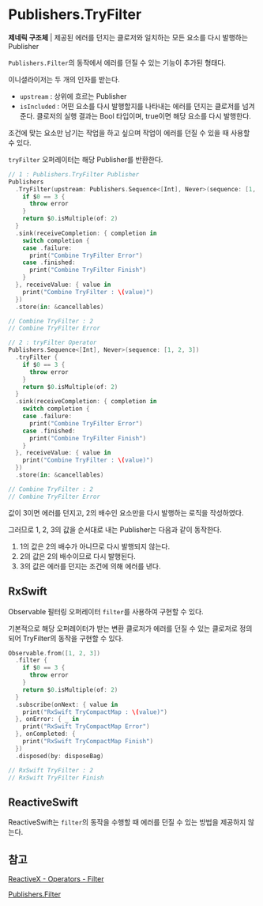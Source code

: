 # Publishers.TryFilter

**제네릭 구조체** | 제공된 에러를 던지는 클로저와 일치하는 모든 요소를 다시 발행하는 Publisher

`Publishers.Filter`의 동작에서 에러를 던질 수 있는 기능이 추가된 형태다.

이니셜라이저는 두 개의 인자를 받는다.

- `upstream` : 상위에 흐르는 Publisher
- `isIncluded` : 어떤 요소를 다시 발행할지를 나타내는 에러를 던지는 클로저를 넘겨준다. 클로저의 실행 결과는 Bool 타입이며, true이면 해당 요소를 다시 발행한다.

조건에 맞는 요소만 남기는 작업을 하고 싶으며 작업이 에러를 던질 수 있을 때 사용할 수 있다.

`tryFilter` 오퍼레이터는 해당 Publisher를 반환한다.

```swift
// 1 : Publishers.TryFilter Publisher
Publishers
  .TryFilter(upstream: Publishers.Sequence<[Int], Never>(sequence: [1, 2, 3])) {
    if $0 == 3 {
      throw error
    }
    return $0.isMultiple(of: 2)
  }
  .sink(receiveCompletion: { completion in
    switch completion {
    case .failure:
      print("Combine TryFilter Error")
    case .finished:
      print("Combine TryFilter Finish")
    }
  }, receiveValue: { value in
    print("Combine TryFilter : \(value)")
  })
  .store(in: &cancellables)

// Combine TryFilter : 2
// Combine TryFilter Error

// 2 : tryFilter Operator
Publishers.Sequence<[Int], Never>(sequence: [1, 2, 3])
  .tryFilter {
    if $0 == 3 {
      throw error
    }
    return $0.isMultiple(of: 2)
  }
  .sink(receiveCompletion: { completion in
    switch completion {
    case .failure:
      print("Combine TryFilter Error")
    case .finished:
      print("Combine TryFilter Finish")
    }
  }, receiveValue: { value in
    print("Combine TryFilter : \(value)")
  })
  .store(in: &cancellables)

// Combine TryFilter : 2
// Combine TryFilter Error
```

값이 3이면 에러를 던지고, 2의 배수인 요소만을 다시 발행하는 로직을 작성하였다.

그러므로 1, 2, 3의 값을 순서대로 내는 Publisher는 다음과 같이 동작한다.

1. 1의 값은 2의 배수가 아니므로 다시 발행되지 않는다.
2. 2의 값은 2의 배수이므로 다시 발행된다.
3. 3의 값은 에러를 던지는 조건에 의해 에러를 낸다.

## RxSwift

Observable 필터링 오퍼레이터 `filter`를 사용하여 구현할 수 있다.

기본적으로 해당 오퍼레이터가 받는 변환 클로저가 에러를 던질 수 있는 클로저로 정의되어 TryFilter의 동작을 구현할 수 있다.

```swift
Observable.from([1, 2, 3])
  .filter {
    if $0 == 3 {
      throw error
    }
    return $0.isMultiple(of: 2)
  }
  .subscribe(onNext: { value in
    print("RxSwift TryCompactMap : \(value)")
  }, onError: { _ in
    print("RxSwift TryCompactMap Error")
  }, onCompleted: {
    print("RxSwift TryCompactMap Finish")
  })
  .disposed(by: disposeBag)

// RxSwift TryFilter : 2
// RxSwift TryFilter Finish
```

## ReactiveSwift

ReactiveSwift는 `filter`의 동작을 수행할 때 에러를 던질 수 있는 방법을 제공하지 않는다.

## 참고

[ReactiveX - Operators - Filter](http://reactivex.io/documentation/operators/filter.html)

[Publishers.Filter](./Filter.md)